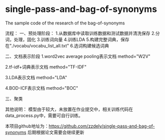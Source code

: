 # single-pass-and-bag-of-synonyms
The sample code of the research of the bag-of-synonyms


流程：
一、预处理阶段：
1.从数据库中读取训练数据和测试数据并清洗保存
2.分词，处理，固化
3.训练词向量
4.训练LDA
5.构建完整词典，保存在"./vocabu/vocabu_list_all.txt"
6.选词构建候选词典

二、文档表示阶段
1.word2vec average pooling表示文档
method="W2V"

2.tf-idf+词典表示文档
method="TF-IDF"

3.LDA表示文档
method="LDA"

4.BOD-ICF表示文档
method="BOC"

三、聚类

其他说明：
模型由于较大，未放置在作业提交中，相关训练代码在data_process.py中，需要可自行训练。

本项目github地址为：https://github.com/zzdely/single-pass-and-bag-of-synonyms 后期根据论文需要会继续更新